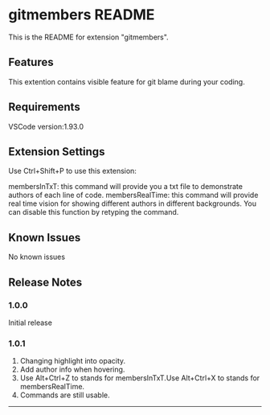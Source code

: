 # gitmembers README

This is the README for extension "gitmembers".
## Features

This extention contains visible feature for git blame during your coding.

## Requirements

VSCode version:1.93.0

## Extension Settings

Use Ctrl+Shift+P to use this extension:

membersInTxT: this command will provide you a txt file to demonstrate authors of each line of code.
membersRealTime: this command will provide real time vision for showing different authors in different backgrounds. You can disable this function by retyping the command.

## Known Issues

No known issues

## Release Notes


### 1.0.0

Initial release

### 1.0.1

1. Changing highlight into opacity.
2. Add author info when hovering.
3. Use Alt+Ctrl+Z to stands for membersInTxT.Use Alt+Ctrl+X to stands for membersRealTime.
4. Commands are still usable.
---

